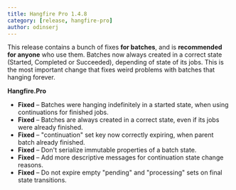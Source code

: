 ```yaml
---
title: Hangfire Pro 1.4.8
category: [release, hangfire-pro]
author: odinserj
---
```


This release contains a bunch of fixes **for batches**, and is **recommended for anyone** who use them. Batches now always created in a correct state (Started, Completed or Succeeded), depending of state of its jobs. This is the most important change that fixes weird problems with batches that hanging forever.

**Hangfire.Pro**

* **Fixed** – Batches were hanging indefinitely in a started state, when using continuations for finished jobs.
* **Fixed** – Batches are always created in a correct state, even if its jobs were already finished.
* **Fixed** – "continuation" set key now correctly expiring, when parent batch already finished.
* **Fixed** – Don't serialize immutable properties of a batch state.
* **Fixed** – Add more descriptive messages for continuation state change reasons.
* **Fixed** – Do not expire empty "pending" and "processing" sets on final state transitions.
